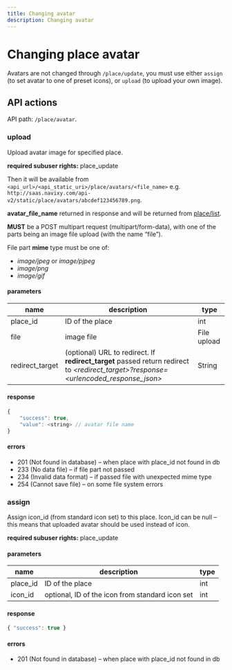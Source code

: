 ```yaml
---
title: Changing avatar
description: Changing avatar
---
```


# Changing place avatar

Avatars are not changed through `/place/update`, you must use either `assign` (to set avatar to one of preset icons),
or `upload` (to upload your own image). 

## API actions

API path: `/place/avatar`.

### upload

Upload avatar image for specified place.

**required subuser rights:** place_update

Then it will be available from `<api_url>/<api_static_uri>/place/avatars/<file_name>`
e.g. `http://saas.navixy.com/api-v2/static/place/avatars/abcdef123456789.png`.

**avatar_file_name** returned in response and will be returned from [place/list](index.md#list).

**MUST** be a POST multipart request (multipart/form-data),
with one of the parts being an image file upload (with the name “file”).

File part **mime** type must be one of:

* _image/jpeg_ or _image/pjpeg_
* _image/png_
* _image/gif_

#### parameters
name | description | type
--- | --- | ---
place_id | ID of the place | int
file | image file | File upload
redirect_target | (optional) URL to redirect. If **redirect_target** passed return redirect to *&lt;redirect_target&gt;?response=&lt;urlencoded_response_json&gt;* | String

#### response
```js
{
    "success": true,
    "value": <string> // avatar file name
}
```

#### errors

* 201 (Not found in database) – when place with place_id not found in db
* 233 (No data file) – if file part not passed
* 234 (Invalid data format) – if passed file with unexpected mime type
* 254 (Cannot save file) – on some file system errors

### assign
Assign icon_id (from standard icon set) to this place. Icon_id can be null – this means that uploaded avatar should be used instead of icon.

**required subuser rights:** place_update

#### parameters
name | description | type
--- | --- | ---
place_id | ID of the place | int
icon_id | optional, ID of the icon from standard icon set | int

#### response
```js
{ "success": true }
```

#### errors

* 201 (Not found in database) – when place with place_id not found in db
